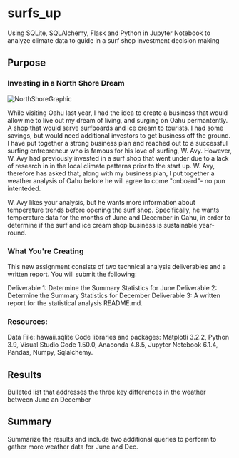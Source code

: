 # surfs_up
Using SQLite, SQLAlchemy, Flask and Python in Jupyter Notebook to analyze climate data to guide in a surf shop investment decision making

## Purpose

### Investing in a North Shore Dream

 ![NorthShoreGraphic]()      

While visiting Oahu last year,  I had the idea to create a business that would allow me to live out my dream of living, and surging on Oahu permantently. A shop that would serve surfboards and ice cream to tourists.  I had some savings, but would need additional investors to get business off the ground.  I have put together a strong business plan and reached out to a successful surfing entrepreneur who is famous for his love of surfing, W. Avy.  However, W. Avy had previously invested in a surf shop that went under due to a lack of research in in the local climate patterns prior to the start up. W. Avy, therefore has asked that, along with my business plan, I put together a weather analysis of Oahu before he will agree to come "onboard"- no pun intenteded.






W. Avy likes your analysis, but he wants more information about temperature trends before opening the surf shop. Specifically, he wants temperature data for the months of June and December in Oahu, in order to determine if the surf and ice cream shop business is sustainable year-round.

### What You're Creating
This new assignment consists of two technical analysis deliverables and a written report. You will submit the following:

Deliverable 1: Determine the Summary Statistics for June
Deliverable 2: Determine the Summary Statistics for December
Deliverable 3: A written report for the statistical analysis README.md.

### Resources:

Data File: hawaii.sqlite
Code libraries and packages: Matplotli 3.2.2, Python 3.9, Visual Studio Code 1.50.0, Anaconda 4.8.5, Jupyter Notebook 6.1.4, Pandas, Numpy, Sqlalchemy.


## Results

Bulleted list that addresses the three key differences in the weather between June an December


## Summary

Summarize the results and include two additional queries to perform to gather more weather data for June and Dec.

